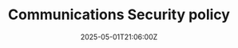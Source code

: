 ---
title: Communications Security policy
linkTitle: 'Communications Security policy '
date: '2025-05-01T21:06:00Z'
weight: 1
description: Establishes guidelines for secure communications at Green Orbit Digital,
  covering email use, encryption, data classification, approved platforms, incident
  reporting, and mandatory training to ensure compliance with security standards.
draft: false
ref: communications-security-policy
---